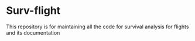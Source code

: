 # Surv-flight
This repository is for maintaining all the code for survival analysis for flights and its documentation
